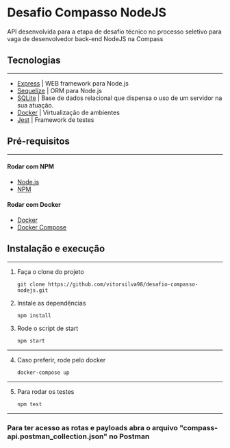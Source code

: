 # Desafio Compasso NodeJS

API desenvolvida para a etapa de desafio técnico no processo seletivo para vaga de desenvolvedor back-end NodeJS na Compass


## Tecnologias
---
- [Express](https://expressjs.com/)           | WEB framework para Node.js
- [Sequelize](https://sequelize.org/master/)  | ORM para Node.js
- [SQLite](https://www.sqlite.org/index.html) | Base de dados relacional que dispensa o uso de um servidor na sua atuação.
- [Docker](https://www.docker.com/)           | Virtualização de ambientes
- [Jest](https://jestjs.io/pt-BR/)            | Framework de testes


## Pré-requisitos
---
#### Rodar com NPM
- [Node.js](https://nodejs.org/en/)
- [NPM](https://www.npmjs.com/)

#### Rodar com Docker
- [Docker](https://www.docker.com/)
- [Docker Compose](https://docs.docker.com/compose/)


## Instalação e execução
---
1. Faça o clone do projeto
    ```
    git clone https://github.com/vitorsilva98/desafio-compasso-nodejs.git
    ```
2. Instale as dependências
    ```
    npm install
    ```
3. Rode o script de start
    ```
    npm start
    ```
---
4. Caso preferir, rode pelo docker
    ```
    docker-compose up
    ```
---
5. Para rodar os testes
    ```
    npm test
    ```
---


### Para ter acesso as rotas e payloads abra o arquivo "compass-api.postman_collection.json" no Postman